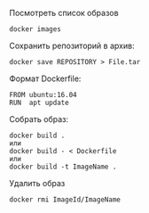 Посмотреть список образов  
```
docker images
```

Сохранить репозиторий в архив:
```
docker save REPOSITORY > File.tar
```



Формат Dockerfile:
```
FROM ubuntu:16.04  
RUN  apt update
```

Собрать образ:
```
docker build .
или
docker build - < Dockerfile
или
docker build -t ImageName .
```

Удалить образ
```
docker rmi ImageId/ImageName 
```
